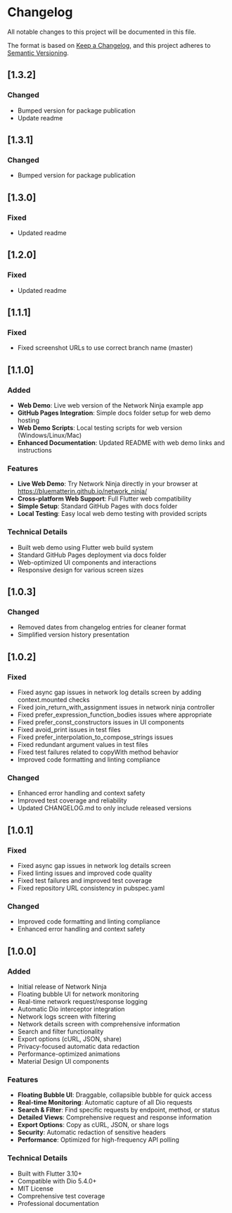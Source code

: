 # Changelog

All notable changes to this project will be documented in this file.

The format is based on [Keep a Changelog](https://keepachangelog.com/en/1.0.0/),
and this project adheres to [Semantic Versioning](https://semver.org/spec/v2.0.0.html).

## [1.3.2]

### Changed
- Bumped version for package publication
- Update readme

## [1.3.1]

### Changed
- Bumped version for package publication

## [1.3.0]

### Fixed
- Updated readme

## [1.2.0]

### Fixed
- Updated readme

## [1.1.1]

### Fixed
- Fixed screenshot URLs to use correct branch name (master)

## [1.1.0]

### Added
- **Web Demo**: Live web version of the Network Ninja example app
- **GitHub Pages Integration**: Simple docs folder setup for web demo hosting
- **Web Demo Scripts**: Local testing scripts for web version (Windows/Linux/Mac)
- **Enhanced Documentation**: Updated README with web demo links and instructions

### Features
- **Live Web Demo**: Try Network Ninja directly in your browser at https://bluematterin.github.io/network_ninja/
- **Cross-platform Web Support**: Full Flutter web compatibility
- **Simple Setup**: Standard GitHub Pages with docs folder
- **Local Testing**: Easy local web demo testing with provided scripts

### Technical Details
- Built web demo using Flutter web build system
- Standard GitHub Pages deployment via docs folder
- Web-optimized UI components and interactions
- Responsive design for various screen sizes

## [1.0.3]

### Changed
- Removed dates from changelog entries for cleaner format
- Simplified version history presentation

## [1.0.2]

### Fixed
- Fixed async gap issues in network log details screen by adding context.mounted checks
- Fixed join_return_with_assignment issues in network ninja controller
- Fixed prefer_expression_function_bodies issues where appropriate
- Fixed prefer_const_constructors issues in UI components
- Fixed avoid_print issues in test files
- Fixed prefer_interpolation_to_compose_strings issues
- Fixed redundant argument values in test files
- Fixed test failures related to copyWith method behavior
- Improved code formatting and linting compliance

### Changed
- Enhanced error handling and context safety
- Improved test coverage and reliability
- Updated CHANGELOG.md to only include released versions

## [1.0.1]

### Fixed
- Fixed async gap issues in network log details screen
- Fixed linting issues and improved code quality
- Fixed test failures and improved test coverage
- Fixed repository URL consistency in pubspec.yaml

### Changed
- Improved code formatting and linting compliance
- Enhanced error handling and context safety

## [1.0.0]

### Added
- Initial release of Network Ninja
- Floating bubble UI for network monitoring
- Real-time network request/response logging
- Automatic Dio interceptor integration
- Network logs screen with filtering
- Network details screen with comprehensive information
- Search and filter functionality
- Export options (cURL, JSON, share)
- Privacy-focused automatic data redaction
- Performance-optimized animations
- Material Design UI components

### Features
- **Floating Bubble UI**: Draggable, collapsible bubble for quick access
- **Real-time Monitoring**: Automatic capture of all Dio requests
- **Search & Filter**: Find specific requests by endpoint, method, or status
- **Detailed Views**: Comprehensive request and response information
- **Export Options**: Copy as cURL, JSON, or share logs
- **Security**: Automatic redaction of sensitive headers
- **Performance**: Optimized for high-frequency API polling

### Technical Details
- Built with Flutter 3.10+
- Compatible with Dio 5.4.0+
- MIT License
- Comprehensive test coverage
- Professional documentation
